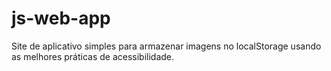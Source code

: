 # js-web-app
Site de aplicativo simples para armazenar imagens no localStorage usando as melhores práticas de acessibilidade.
